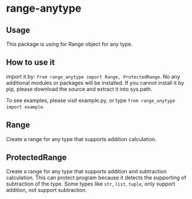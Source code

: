 # range-anytype

## Usage

This package is using for Range object for any type.

## How to use it

import it by: `from range_anytype import Range, ProtectedRange`. No any additional modules or packages will be installed. If you cannot install it by pip, please download the source and extract it into sys.path.

To see examples, please visit example.py, or type `from range_anytype import example`.

## Range

Create a range for any type that supports addition calculation.

## ProtectedRange

Create a range for any type that supports addition and subtraction calculation. This can protect program because it detects the supporting of subtraction of the type. Some types like `str`, `list`, `tuple`, only support addition, not support subtraction.
